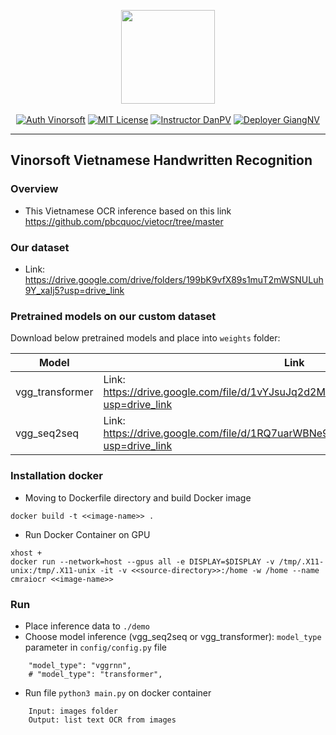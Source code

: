 <p align="center">
  <img src="../docs/vinorsoft_logo.png" width="150">
  <br />
  <br />
  <a href="http://www.vinorsoft.com/"><img alt="Auth Vinorsoft" src="https://img.shields.io/badge/Auth-Vinorsoft-FFD500?style=flat&labelColor=005BBB" /></a>
  <a href="https://github.com/pytorch/fairseq/blob/main/LICENSE"><img alt="MIT License" src="https://img.shields.io/badge/license-MIT-blue.svg" /></a>
  <a href="https://github.com/optimuskonboi"><img alt="Instructor DanPV" src="https://img.shields.io/badge/Instructor-DanPV-FFD500?style=flat&labelColor=005BBB" /></a>
  <a href="https://github.com/giangnv125"><img alt="Deployer GiangNV" src="https://img.shields.io/badge/Deployer-GiangNV-FFD500?style=flat&labelColor=005BBB" /></a>
</p>

--------------------------------------------------------------------------------
## Vinorsoft Vietnamese Handwritten Recognition
### Overview
- This Vietnamese OCR inference based on this link https://github.com/pbcquoc/vietocr/tree/master

### Our dataset
- Link: https://drive.google.com/drive/folders/199bK9vfX89s1muT2mWSNULuh9Y_xaIj5?usp=drive_link


### Pretrained models on our custom dataset
Download below pretrained models and place into `weights` folder:

| Model           | Link                                                                                                                                |
|-----------------|-------------------------------------------------------------------------------------------------------------------------------------|
| vgg_transformer | Link: https://drive.google.com/file/d/1vYJsuJq2d2Mk3FNO26l0_lrJlS0E8JDq/view?usp=drive_link                                           |
|vgg_seq2seq      | Link: https://drive.google.com/file/d/1RQ7uarWBNe9ntL1YFx0Cts0gOohq5nmv/view?usp=drive_link                                                        |
### Installation docker
- Moving to Dockerfile directory and build Docker image
```shell
docker build -t <<image-name>> .
```
- Run Docker Container on GPU
```shell
xhost +
docker run --network=host --gpus all -e DISPLAY=$DISPLAY -v /tmp/.X11-unix:/tmp/.X11-unix -it -v <<source-directory>>:/home -w /home --name cmraiocr <<image-name>>
```
### Run
- Place inference data to `./demo`
- Choose model inference (vgg_seq2seq or vgg_transformer): `model_type` parameter  in `config/config.py` file
```
    "model_type": "vggrnn",
    # "model_type": "transformer",
```
- Run file `python3 main.py` on docker container
```
    Input: images folder
    Output: list text OCR from images
```

